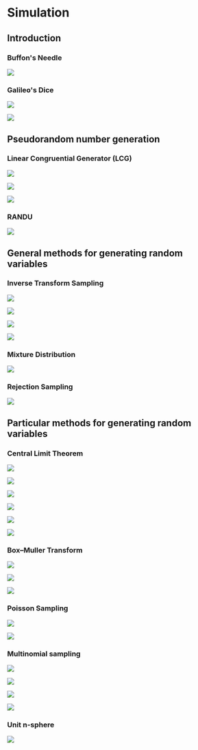 # Simulation

## Introduction

### Buffon's Needle

[![](exercises/00-Buffon's-needle-1.png)](exercises/00-Buffon's-needle.R)

### Galileo's Dice

[![](exercises/01-Galileo's-dice-1.png)](exercises/01-Galileo's-dice.R)

[![](exercises/01-Galileo's-dice-2.png)](exercises/01-Galileo's-dice.R)

## Pseudorandom number generation

### Linear Congruential Generator (LCG)

[![](exercises/02-lgc-1.png)](exercises/02-lgc.R)

[![](exercises/02-lgc-2.png)](exercises/02-lgc.R)

[![](exercises/02-lgc-3.png)](exercises/02-lgc.R)

### RANDU

[![](exercises/03-RANDU-1.png)](exercises/03-RANDU.R)

## General methods for generating random variables

### Inverse Transform Sampling

[![](exercises/04-inverse-transform-sampling-1.png)](exercises/04-inverse-transform-sampling.R)

[![](exercises/04-inverse-transform-sampling-2.png)](exercises/04-inverse-transform-sampling.R)

[![](exercises/04-inverse-transform-sampling-3.png)](exercises/04-inverse-transform-sampling.R)

[![](exercises/04-inverse-transform-sampling-4.png)](exercises/04-inverse-transform-sampling.R)

### Mixture Distribution

[![](exercises/04-inverse-transform-sampling-5.png)](exercises/04-inverse-transform-sampling.R)

### Rejection Sampling

[![](exercises/05-acceptance-rejection-sampling-1.png)](exercises/05-acceptance-rejection-sampling.R)



## Particular methods for generating random variables

### Central Limit Theorem

[![](exercises/06-CLT-1.png)](exercises/06-CLT.R)

[![](exercises/06-CLT-2.png)](exercises/06-CLT.R)

[![](exercises/06-CLT-3.png)](exercises/06-CLT.R)

[![](exercises/06-CLT-4.png)](exercises/06-CLT.R)

[![](exercises/06-CLT-5.png)](exercises/06-CLT.R)

[![](exercises/06-CLT-6.png)](exercises/06-CLT.R)

### Box–Muller Transform

[![](exercises/07-Box-Muller-method-1.png)](exercises/07-Box-Muller-method.R)

[![](exercises/07-Box-Muller-method-2.png)](exercises/07-Box-Muller-method.R)

[![](exercises/07-Box-Muller-method-3.png)](exercises/07-Box-Muller-method.R)

### Poisson Sampling

[![](exercises/08-Poisson-sampling-1.png)](exercises/08-Poisson-sampling.R)

[![](exercises/08-Poisson-sampling-2.png)](exercises/08-Poisson-sampling.R)

### Multinomial sampling

[![](exercises/09-multinomial-sampling-1.png)](exercises/09-multinomial-sampling.R)

[![](exercises/09-multinomial-sampling-2.png)](exercises/09-multinomial-sampling.R)

[![](exercises/09-multinomial-sampling-3.png)](exercises/09-multinomial-sampling.R)

[![](exercises/09-multinomial-sampling-4.png)](exercises/09-multinomial-sampling.R)

### Unit n-sphere

[![](exercises/10-unit-n-sphere-1.png)](exercises/10-unit-n-sphere.R)

